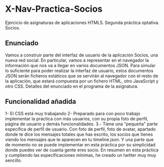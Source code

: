 # X-Nav-Practica-Socios
Ejercicio de asignaturas de aplicaciones HTML5. Segunda práctica optativa. Socios.

## Enunciado

Vamos a construir parte del interfaz de usuario de la aplicación Socios, una nueva red social. En particular, vamos a representar en el navegador la información que nos va a llegar en varios documentos JSON. Para simular lo suficiente para poder realizar la interfaz de usuario, estos documentos JSON serán ficheros estáticos que se servirán al navegador con el resto de la aplicación, que estará compuesta por un fichero HTML, otro JavaScript y otro CSS. Detalles del enunciado en el programa de la asignatura.

## Funcionalidad añadida
1- El CSS está muy trabajando
2- Preparado para con poco trabajo implementar la practica con más usuarios, con su propia foto de perfil,
página de usuario y demás funcionalidades.
3.- Tiene una "pequeña" parte específica de perfil de usuario. Con foto de perfil, foto de avatar, apartado
donde te dice los mensajes totales que has escrito, los socios que tienes viendo los mensajes que te aparecen en tu
timeline.json. Y una parte que de momento no se puede implementar en esta práctica por su simplicidad donde puedes ver
de cuanta gente eres socio. En resumen en esta práctica y cumpliendo las especificaciones mínimas, he creado un twitter muy
muy sencillo.

